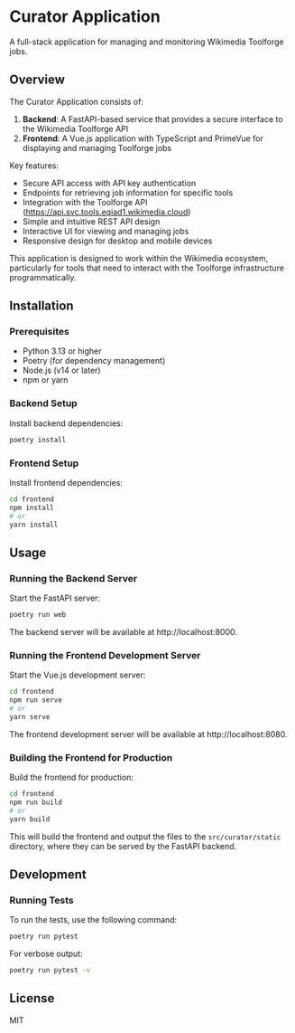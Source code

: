 # Curator Application

A full-stack application for managing and monitoring Wikimedia Toolforge jobs.

## Overview

The Curator Application consists of:

1. **Backend**: A FastAPI-based service that provides a secure interface to the Wikimedia Toolforge API
2. **Frontend**: A Vue.js application with TypeScript and PrimeVue for displaying and managing Toolforge jobs

Key features:
- Secure API access with API key authentication
- Endpoints for retrieving job information for specific tools
- Integration with the Toolforge API (https://api.svc.tools.eqiad1.wikimedia.cloud)
- Simple and intuitive REST API design
- Interactive UI for viewing and managing jobs
- Responsive design for desktop and mobile devices

This application is designed to work within the Wikimedia ecosystem, particularly for tools that need to interact with the Toolforge infrastructure programmatically.

## Installation

### Prerequisites

- Python 3.13 or higher
- Poetry (for dependency management)
- Node.js (v14 or later)
- npm or yarn

### Backend Setup

Install backend dependencies:

```bash
poetry install
```

### Frontend Setup

Install frontend dependencies:

```bash
cd frontend
npm install
# or
yarn install
```

## Usage

### Running the Backend Server

Start the FastAPI server:

```bash
poetry run web
```

The backend server will be available at http://localhost:8000.

### Running the Frontend Development Server

Start the Vue.js development server:

```bash
cd frontend
npm run serve
# or
yarn serve
```

The frontend development server will be available at http://localhost:8080.

### Building the Frontend for Production

Build the frontend for production:

```bash
cd frontend
npm run build
# or
yarn build
```

This will build the frontend and output the files to the `src/curator/static` directory, where they can be served by the FastAPI backend.

## Development

### Running Tests

To run the tests, use the following command:

```bash
poetry run pytest
```

For verbose output:

```bash
poetry run pytest -v
```

## License

MIT
